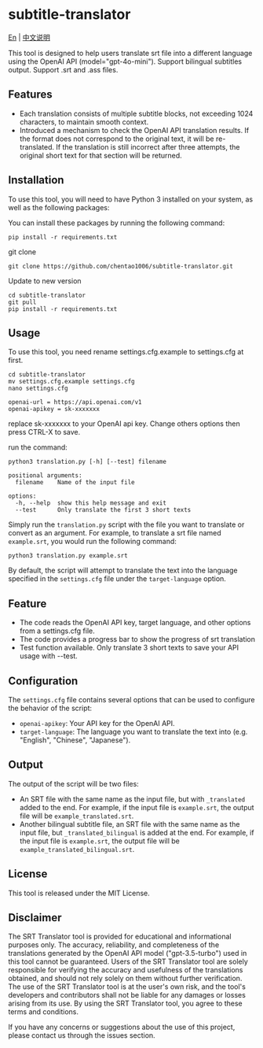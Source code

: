 # subtitle-translator

[En](https://github.com/chentao1006/subtitle-translator/blob/main/README.md) | [中文说明](https://github.com/chentao1006/subtitle-translator/blob/main/README-zh.md)

This tool is designed to help users translate srt file into a different language using the OpenAI API (model="gpt-4o-mini"). Support bilingual subtitles output. Support .srt and .ass files.

## Features

- Each translation consists of multiple subtitle blocks, not exceeding 1024 characters, to maintain smooth context.
- Introduced a mechanism to check the OpenAI API translation results. If the format does not correspond to the original text, it will be re-translated. If the translation is still incorrect after three attempts, the original short text for that section will be returned.

## Installation

To use this tool, you will need to have Python 3 installed on your system, as well as the following packages:

You can install these packages by running the following command:

```
pip install -r requirements.txt
```

git clone

```
git clone https://github.com/chentao1006/subtitle-translator.git
```

Update to new version

```
cd subtitle-translator
git pull
pip install -r requirements.txt
```

## Usage

To use this tool, you need rename settings.cfg.example to settings.cfg at first.

```
cd subtitle-translator
mv settings.cfg.example settings.cfg
nano settings.cfg
```

```
openai-url = https://api.openai.com/v1
openai-apikey = sk-xxxxxxx
```

replace sk-xxxxxxx to your OpenAI api key.
Change others options then press CTRL-X to save.

run the command:

```
python3 translation.py [-h] [--test] filename

positional arguments:
  filename    Name of the input file

options:
  -h, --help  show this help message and exit
  --test      Only translate the first 3 short texts
```

Simply run the `translation.py` script with the file you want to translate or convert as an argument. For example, to translate a srt file named `example.srt`, you would run the following command:

```
python3 translation.py example.srt
```

By default, the script will attempt to translate the text into the language specified in the `settings.cfg` file under the `target-language` option.

## Feature

- The code reads the OpenAI API key, target language, and other options from a settings.cfg file.
- The code provides a progress bar to show the progress of srt translation
- Test function available. Only translate 3 short texts to save your API usage with --test.

## Configuration

The `settings.cfg` file contains several options that can be used to configure the behavior of the script:

- `openai-apikey`: Your API key for the OpenAI API.
- `target-language`: The language you want to translate the text into (e.g. "English", "Chinese", "Japanese").

## Output

The output of the script will be two files:

- An SRT file with the same name as the input file, but with `_translated` added to the end. For example, if the input file is `example.srt`, the output file will be `example_translated.srt`.
- Another bilingual subtitle file, an SRT file with the same name as the input file, but `_translated_bilingual` is added at the end. For example, if the input file is `example.srt`, the output file will be `example_translated_bilingual.srt`.

## License

This tool is released under the MIT License.

## Disclaimer

The SRT Translator tool is provided for educational and informational purposes only. The accuracy, reliability, and completeness of the translations generated by the OpenAI API model ("gpt-3.5-turbo") used in this tool cannot be guaranteed. Users of the SRT Translator tool are solely responsible for verifying the accuracy and usefulness of the translations obtained, and should not rely solely on them without further verification. The use of the SRT Translator tool is at the user's own risk, and the tool's developers and contributors shall not be liable for any damages or losses arising from its use. By using the SRT Translator tool, you agree to these terms and conditions.

If you have any concerns or suggestions about the use of this project, please contact us through the issues section.
